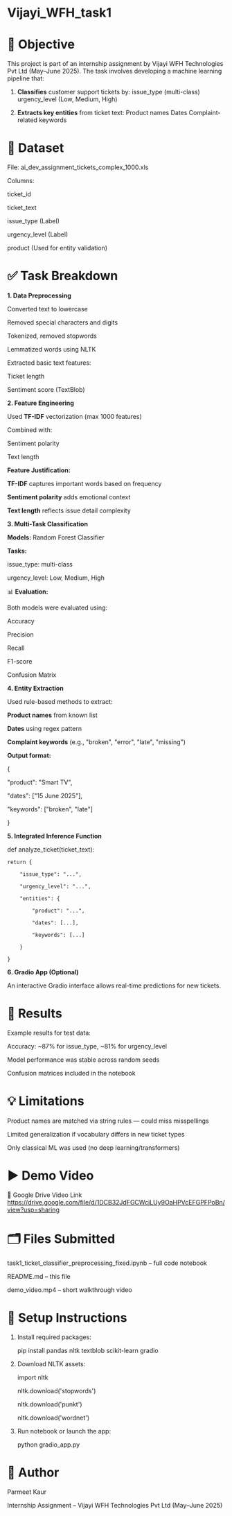 # Vijayi_WFH_task1

# 📌 Objective
This project is part of an internship assignment by Vijayi WFH Technologies Pvt Ltd (May–June 2025). The task involves developing a machine learning pipeline that:

1. **Classifies** customer support tickets by:
   issue_type (multi-class)
   urgency_level (Low, Medium, High)

3. **Extracts key entities** from ticket text:
   Product names
   Dates
   Complaint-related keywords

# 📂 Dataset
File: ai_dev_assignment_tickets_complex_1000.xls

Columns:

ticket_id

ticket_text

issue_type (Label)

urgency_level (Label)

product (Used for entity validation)

# ✅ Task Breakdown

**1. Data Preprocessing**

Converted text to lowercase

Removed special characters and digits

Tokenized, removed stopwords

Lemmatized words using NLTK

Extracted basic text features:

  Ticket length

  Sentiment score (TextBlob)

**2. Feature Engineering**

Used **TF-IDF** vectorization (max 1000 features)

Combined with:

  Sentiment polarity
  
  Text length

**Feature Justification:**

**TF-IDF** captures important words based on frequency

**Sentiment polarity** adds emotional context

**Text length** reflects issue detail complexity

**3. Multi-Task Classification**

**Models:** Random Forest Classifier

**Tasks:**

  issue_type: multi-class
  
  urgency_level: Low, Medium, High

📊 **Evaluation:**

Both models were evaluated using:

  Accuracy
  
  Precision
  
  Recall
  
  F1-score
  
  Confusion Matrix

**4. Entity Extraction**

Used rule-based methods to extract:

**Product names** from known list

**Dates** using regex pattern

**Complaint keywords** (e.g., "broken", "error", "late", "missing")

**Output format:**

{

  "product": "Smart TV",
  
  "dates": ["15 June 2025"],
  
  "keywords": ["broken", "late"]

}

**5. Integrated Inference Function**

def analyze_ticket(ticket_text):

    return {
    
        "issue_type": "...",
        
        "urgency_level": "...",
        
        "entities": {
        
            "product": "...",
            
            "dates": [...],
            
            "keywords": [...]
        
        }
        
    }
    
**6. Gradio App (Optional)**

An interactive Gradio interface allows real-time predictions for new tickets.

# 🧪 Results

Example results for test data:

  Accuracy: ~87% for issue_type, ~81% for urgency_level
  
  Model performance was stable across random seeds
  
  Confusion matrices included in the notebook

# 💡 Limitations

Product names are matched via string rules — could miss misspellings

Limited generalization if vocabulary differs in new ticket types

Only classical ML was used (no deep learning/transformers)

# ▶️ Demo Video
🔗 Google Drive Video Link https://drive.google.com/file/d/1DCB32JdFGCWcjLUy9OaHPVcEFGPFPoBn/view?usp=sharing

# 🗂️ Files Submitted

task1_ticket_classifier_preprocessing_fixed.ipynb – full code notebook

README.md – this file

demo_video.mp4 – short walkthrough video

# 🔧 Setup Instructions

1. Install required packages:

   pip install pandas nltk textblob scikit-learn gradio

2. Download NLTK assets:

   import nltk

   nltk.download('stopwords')

   nltk.download('punkt')

   nltk.download('wordnet')

4. Run notebook or launch the app:

   python gradio_app.py

# 🙋 Author

Parmeet Kaur

Internship Assignment – Vijayi WFH Technologies Pvt Ltd (May–June 2025)

